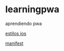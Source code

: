 # learningpwa
aprendiendo pwa

[estilos ios](https://medium.com/appscope/designing-native-like-progressive-web-apps-for-ios-1b3cdda1d0e8)

[manifest](https://web.dev/add-manifest/)

